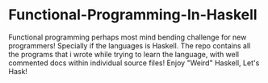 # Functional-Programming-In-Haskell
Functional programming perhaps most mind bending challenge for new programmers! Specially if the languages is Haskell. The repo contains all the programs that i wrote while trying to learn the language, with well commented docs within individual source files! Enjoy "Weird" Haskell, Let's Hask!
